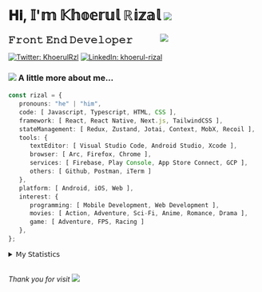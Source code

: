 <h1> 𝐇𝐢, 𝕀'𝕞 𝕂𝕙𝕠𝕖𝕣𝕦𝕝 ℝ𝕚𝕫𝕒𝕝 <img src="https://media.giphy.com/media/mGcNjsfWAjY5AEZNw6/giphy.gif" width="50"></h1>
<img align='right' src="https://media.giphy.com/media/v1.Y2lkPTc5MGI3NjExOWI2ajR2NGJubzBsZHFuaHMwajRrcDNsNXJwOG8yb3F0NjhkNXF4OSZlcD12MV9pbnRlcm5hbF9naWZfYnlfaWQmY3Q9cw/fkZukR450RQ1qnGaq9/giphy.gif" width="200">
<strong style="font-size:20px;">𝙵𝚛𝚘𝚗𝚝 𝙴𝚗𝚍 𝙳𝚎𝚟𝚎𝚕𝚘𝚙𝚎𝚛</strong>
</p></em>

[![Twitter: KhoerulRzl](https://img.shields.io/twitter/follow/KhoerulRzl?style=social)](https://twitter.com/KhoerulRzl)
[![LinkedIn: khoerul-rizal](https://img.shields.io/badge/khoerul--rizal-blue?style=flat-square&logo=Linkedin&logoColor=white&link=https://www.linkedin.com/in/khoerul-rizal/)](https://www.linkedin.com/in/khoerul-rizal/)

### <img src="https://media.giphy.com/media/VgCDAzcKvsR6OM0uWg/giphy.gif" width="50"> A little more about me...

```typescript
const rizal = {
   pronouns: "he" | "him",
   code: [ Javascript, Typescript, HTML, CSS ],
   framework: [ React, React Native, Next.js, TailwindCSS ],
   stateManagement: [ Redux, Zustand, Jotai, Context, MobX, Recoil ],
   tools: {
      textEditor: [ Visual Studio Code, Android Studio, Xcode ],
      browser: [ Arc, Firefox, Chrome ],
      services: [ Firebase, Play Console, App Store Connect, GCP ],
      others: [ Github, Postman, iTerm ]
   },
   platform: [ Android, iOS, Web ],
   interest: {
      programming: [ Mobile Development, Web Development ],
      movies: [ Action, Adventure, Sci-Fi, Anime, Romance, Drama ],
      game: [ Adventure, FPS, Racing ]
   },
};
```

<details>
  <summary>𝖬𝗒 𝖲𝗍𝖺𝗍𝗂𝗌𝗍𝗂𝖼𝗌</summary><br/>
   
<!--START_SECTION:waka-->
![Code Time](http://img.shields.io/badge/Code%20Time-711%20hrs%2046%20mins-blue)

![Profile Views](http://img.shields.io/badge/Profile%20Views-0-blue)

**🐱 My GitHub Data** 

> 📦 166.8 kB Used in GitHub's Storage 
 > 
> 💼 Opted to Hire
 > 
> 📜 31 Public Repositories 
 > 
> 🔑 8 Private Repositories 
 > 
**I'm an Early 🐤** 

```text
🌞 Morning                12084 commits       █████████░░░░░░░░░░░░░░░░   34.94 % 
🌆 Daytime                15225 commits       ███████████░░░░░░░░░░░░░░   44.03 % 
🌃 Evening                7126 commits        █████░░░░░░░░░░░░░░░░░░░░   20.61 % 
🌙 Night                  146 commits         ░░░░░░░░░░░░░░░░░░░░░░░░░   00.42 % 
```
📅 **I'm Most Productive on Tuesday** 

```text
Monday                   6815 commits        █████░░░░░░░░░░░░░░░░░░░░   19.71 % 
Tuesday                  7802 commits        ██████░░░░░░░░░░░░░░░░░░░   22.56 % 
Wednesday                5708 commits        ████░░░░░░░░░░░░░░░░░░░░░   16.51 % 
Thursday                 6632 commits        █████░░░░░░░░░░░░░░░░░░░░   19.18 % 
Friday                   5058 commits        ████░░░░░░░░░░░░░░░░░░░░░   14.63 % 
Saturday                 1135 commits        █░░░░░░░░░░░░░░░░░░░░░░░░   03.28 % 
Sunday                   1431 commits        █░░░░░░░░░░░░░░░░░░░░░░░░   04.14 % 
```


📊 **This Week I Spent My Time On** 

```text
🕑︎ Time Zone: Asia/Jakarta

💬 Programming Languages: 
TypeScript               31 hrs 44 mins      ██████████████░░░░░░░░░░░   54.84 % 
JavaScript               11 hrs 20 mins      █████░░░░░░░░░░░░░░░░░░░░   19.61 % 
Other                    9 hrs 29 mins       ████░░░░░░░░░░░░░░░░░░░░░   16.40 % 
Figma Design             3 hrs 48 mins       ██░░░░░░░░░░░░░░░░░░░░░░░   06.58 % 
JSON                     31 mins             ░░░░░░░░░░░░░░░░░░░░░░░░░   00.91 % 

🔥 Editors: 
VS Code                  44 hrs 12 mins      ███████████████████░░░░░░   76.40 % 
Slack                    8 hrs 18 mins       ████░░░░░░░░░░░░░░░░░░░░░   14.36 % 
Figma                    3 hrs 48 mins       ██░░░░░░░░░░░░░░░░░░░░░░░   06.58 % 
Terminal                 1 hr 9 mins         ░░░░░░░░░░░░░░░░░░░░░░░░░   02.00 % 
Postman                  19 mins             ░░░░░░░░░░░░░░░░░░░░░░░░░   00.56 % 

💻 Operating System: 
Mac                      57 hrs 51 mins      █████████████████████████   100.00 % 
```

**I Mostly Code in JavaScript** 

```text
JavaScript               42 repos            █████████████████░░░░░░░░   67.74 % 
TypeScript               13 repos            █████░░░░░░░░░░░░░░░░░░░░   20.97 % 
Go                       2 repos             █░░░░░░░░░░░░░░░░░░░░░░░░   03.23 % 
Jupyter Notebook         1 repo              ░░░░░░░░░░░░░░░░░░░░░░░░░   01.61 % 
Java                     1 repo              ░░░░░░░░░░░░░░░░░░░░░░░░░   01.61 % 
```



**Timeline**

![Lines of Code chart](https://raw.githubusercontent.com/khoerulrizal/khoerulrizal/main/assets/bar_graph.png)


 Last Updated on 04/08/2024 00:47:23 UTC
<!--END_SECTION:waka-->
</details>
<br/>

<em>Thank you for visit</em> <img src="https://media.giphy.com/media/v1.Y2lkPTc5MGI3NjExcHdvNm1qZWtjaGw0ZjdwM3Z3NnY2dHlueTVuODBta2FiY20wM2YybSZlcD12MV9pbnRlcm5hbF9naWZfYnlfaWQmY3Q9cw/tV25tpdKqdFa9x81k2/giphy.gif" width="40">
